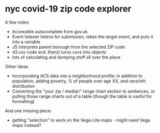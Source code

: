 # nyc covid-19 zip code explorer
A few notes 
- Accessible autocomplete from gov.uk
- Event listener listens for submission, takes the target event, and puts it into a variable
- JS interprets parent borough from the selected ZIP code
- d3.csv code and .then() turns csvs into objects
- lots of calculating and dumping stuff all over the place

Other ideas
- Incorporating ACS data into a neighborhood profile: in addition to population, adding poverty, % of people over age XX, and race/eth distribution
- Converting the "your zip / median" range chart section to sentences, or pulling those range charts out of a table (though the table is useful for formatting)

And one missing piece:
- getting "selection" to work on the Vega-Lite maps - might need Vega maps instead?
